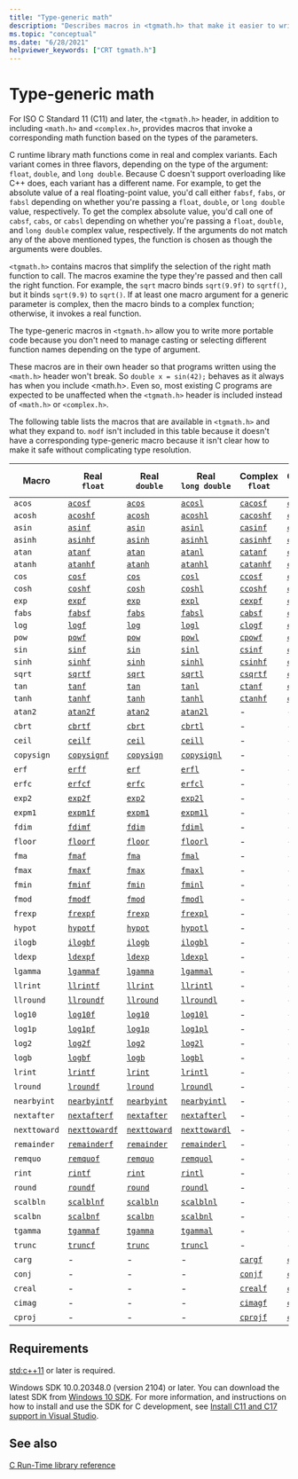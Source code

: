 ```yaml
---
title: "Type-generic math"
description: "Describes macros in <tgmath.h> that make it easier to write C code that calls the correct math function by argument type." 
ms.topic: "conceptual"
ms.date: "6/28/2021"
helpviewer_keywords: ["CRT tgmath.h"]
---
```


# Type-generic math

For ISO C Standard 11 (C11) and later, the `<tgmath.h>` header, in addition to including `<math.h>` and `<complex.h>`, provides macros that invoke a corresponding math function based on the types of the parameters.

C runtime library math functions come in real and complex variants. Each variant comes in three flavors, depending on the type of the argument: `float`, `double`, and `long double`. Because C doesn't support overloading like C++ does, each variant has a different name. For example, to get the absolute value of a real floating-point value, you'd call either `fabsf`, `fabs`, or `fabsl` depending on whether you're passing a `float`, `double`, or `long double` value, respectively. To get the complex absolute value, you'd call one of `cabsf`, `cabs`, or `cabsl` depending on whether you're passing a `float`, `double`, and `long double` complex value, respectively. If the arguments do not match any of the above mentioned types, the function is chosen as though the arguments were doubles.

`<tgmath.h>` contains macros that simplify the selection of the right math function to call. The macros examine the type they're passed and then call the right function. For example, the `sqrt` macro binds `sqrt(9.9f)` to `sqrtf()`, but it binds `sqrt(9.9)` to `sqrt()`. If at least one macro argument for a generic parameter is complex, then the macro binds to a complex function; otherwise, it invokes a real function.

The type-generic macros in `<tgmath.h>` allow you to write more portable code because you don't need to manage casting or selecting different function names depending on the type of argument.

These macros are in their own header so that programs written using the `<math.h>` header won't break. So `double x = sin(42);` behaves as it always has when you include \<math.h>. Even so, most existing C programs are expected to be unaffected when the `<tgmath.h>` header is included instead of `<math.h>` or `<complex.h>`.

The following table lists the macros that are available in `<tgmath.h>` and what they expand to. `modf` isn't included in this table because it doesn't have a corresponding type-generic macro because it isn't clear how to make it safe without complicating type resolution.

|Macro  |Real</br>`float`  | Real</br>`double` | Real</br>`long double` | Complex</br>`float` | Complex</br>`double` | Complex</br>`long double` |
|---------|---------|---------|---------|---------|---------|---------|
`acos` | [`acosf`](reference/mbsnbicmp-mbsnbicmp-l.md) | [`acos`](reference/mbsnbicmp-mbsnbicmp-l.md) | [`acosl`](reference/mbsnbicmp-mbsnbicmp-l.md) | [`cacosf`](reference/cacos-cacosf-cacosl.md) | [`cacos`](reference/cacos-cacosf-cacosl.md) | [`cacosl`](reference/cacos-cacosf-cacosl.md) |
`acosh` | [`acoshf`](reference/acosh-acoshf-acoshl.md) | [`acosh`](reference/acosh-acoshf-acoshl.md) | [`acoshl`](reference/acosh-acoshf-acoshl.md) | [`cacoshf`](reference/cacosh-cacoshf-cacoshl.md) | [`cacosh`](reference/cacosh-cacoshf-cacoshl.md) | [`cacoshl`](reference/cacosh-cacoshf-cacoshl.md) |
`asin` | [`asinf`](reference/asin-asinf-asinl.md) | [`asin`](reference/asin-asinf-asinl.md) | [`asinl`](reference/asin-asinf-asinl.md) | [`casinf`](reference/casin-casinf-casinl.md) | [`casin`](reference/casin-casinf-casinl.md) | [`casinl`](reference/casin-casinf-casinl.md) |
`asinh` | [`asinhf`](reference/asin-asinf-asinl.md) | [`asinh`](reference/asin-asinf-asinl.md) | [`asinhl`](reference/asin-asinf-asinl.md) | [`casinhf`](reference/casinh-casinhf-casinhl.md) | [`casinh`](reference/casinh-casinhf-casinhl.md) | [`casinhl`](reference/casinh-casinhf-casinhl.md) |
`atan` | [`atanf`](reference/atan-atanf-atanl-atan2-atan2f-atan2l.md) | [`atan`](reference/atan-atanf-atanl-atan2-atan2f-atan2l.md) | [`atanl`](reference/atan-atanf-atanl-atan2-atan2f-atan2l.md) | [`catanf`](reference/catan-catanf-catanl.md) | [`catan`](reference/catan-catanf-catanl.md) | [`catanl`](reference/catan-catanf-catanl.md) |
`atanh` | [`atanhf`](reference/atanh-atanhf-atanhl.md) | [`atanh`](reference/atanh-atanhf-atanhl.md) | [`atanhl`](reference/atanh-atanhf-atanhl.md) | [`catanhf`](reference/catanh-catanhf-catanhl.md) | [`catanh`](reference/catanh-catanhf-catanhl.md) | [`catanhl`](reference/catanh-catanhf-catanhl.md) |
`cos` | [`cosf`](reference/cos-cosf-cosl.md) | [`cos`](reference/cos-cosf-cosl.md) | [`cosl`](reference/cos-cosf-cosl.md) | [`ccosf`](reference/ccos-ccosf-ccosl.md) | [`ccos`](reference/ccos-ccosf-ccosl.md) | [`ccosl`](reference/ccos-ccosf-ccosl.md) |
`cosh` | [`coshf`](reference/cosh-coshf-coshl.md) | [`cosh`](reference/cosh-coshf-coshl.md) | [`coshl`](reference/cosh-coshf-coshl.md) | [`ccoshf`](reference/ccosh-ccoshf-ccoshl.md) | [`ccosh`](reference/ccosh-ccoshf-ccoshl.md) | [`ccoshl`](reference/ccosh-ccoshf-ccoshl.md) |
`exp` | [`expf`](reference/exp-expf.md) | [`exp`](reference/exp-expf.md) | [`expl`](reference/exp-expf.md) | [`cexpf`](reference/cexp-cexpf-cexpl.md) | [`cexp`](reference/cexp-cexpf-cexpl.md) | [`cexpl`](reference/cexp-cexpf-cexpl.md) |
`fabs` | [`fabsf`](reference/fabs-fabsf-fabsl.md) | [`fabs`](reference/fabs-fabsf-fabsl.md) | [`fabsl`](reference/fabs-fabsf-fabsl.md) | [`cabsf`](reference/cabs-cabsf-cabsl.md) | [`cabs`](reference/cabs-cabsf-cabsl.md) | [`cabsl`](reference/cabs-cabsf-cabsl.md) |
`log` | [`logf`](reference/log-logf-log10-log10f.md) | [`log`](reference/log-logf-log10-log10f.md) | [`logl`](reference/log-logf-log10-log10f.md) | [`clogf`](reference/clog-clogf-clogl.md) | [`clog`](reference/clog-clogf-clogl.md) | [`clogl`](reference/clog-clogf-clogl.md) |
`pow` | [`powf`](reference/pow-powf-powl.md) | [`pow`](reference/pow-powf-powl.md) | [`powl`](reference/pow-powf-powl.md) | [`cpowf`](reference/cpow-cpowf-cpowl.md) | [`cpow`](reference/cpow-cpowf-cpowl.md) | [`cpowl`](reference/cpow-cpowf-cpowl.md) |
`sin` | [`sinf`](reference/sin-sinf-sinl.md) | [`sin`](reference/sin-sinf-sinl.md) | [`sinl`](reference/sin-sinf-sinl.md) | [`csinf`](reference/csin-csinf-csinl.md) | [`csin`](reference/csin-csinf-csinl.md) | [`csinl`](reference/csin-csinf-csinl.md) |
`sinh` | [`sinhf`](reference/sinh-sinhf-sinhl.md) | [`sinh`](reference/sinh-sinhf-sinhl.md) | [`sinhl`](reference/sinh-sinhf-sinhl.md) | [`csinhf`](reference/csinh-csinhf-csinhl.md) | [`csinh`](reference/csinh-csinhf-csinhl.md) | [`csinhl`](reference/csinh-csinhf-csinhl.md) |
`sqrt` | [`sqrtf`](reference/sqrt-sqrtf-sqrtl.md) | [`sqrt`](reference/sqrt-sqrtf-sqrtl.md) | [`sqrtl`](reference/sqrt-sqrtf-sqrtl.md) | [`csqrtf`](reference/csqrt-csqrtf-csqrtl.md) | [`csqrt`](reference/csqrt-csqrtf-csqrtl.md) | [`csqrtl`](reference/csqrt-csqrtf-csqrtl.md) |
`tan` | [`tanf`](reference/tan-tanf-tanl.md) | [`tan`](reference/tan-tanf-tanl.md) | [`tanl`](reference/tan-tanf-tanl.md) | [`ctanf`](reference/ctan-ctanf-ctanl.md) | [`ctan`](reference/ctan-ctanf-ctanl.md) | [`ctanl`](reference/ctan-ctanf-ctanl.md) |
`tanh` | [`tanhf`](reference/tanh-tanhf-tanhl.md) | [`tanh`](reference/tanh-tanhf-tanhl.md) | [`tanhl`](reference/tanh-tanhf-tanhl.md) | [`ctanhf`](reference/ctanh-ctanhf-ctanhl.md) | [`ctanh`](reference/ctanh-ctanhf-ctanhl.md) | [`ctanhl`](reference/ctanh-ctanhf-ctanhl.md) |
`atan2` | [`atan2f`](reference/atan-atanf-atanl-atan2-atan2f-atan2l.md) | [`atan2`](reference/atan-atanf-atanl-atan2-atan2f-atan2l.md) | [`atan2l`](reference/atan-atanf-atanl-atan2-atan2f-atan2l.md) | - | - | - |
`cbrt` | [`cbrtf`](reference/cbrt-cbrtf-cbrtl.md) | [`cbrt`](reference/cbrt-cbrtf-cbrtl.md) | [`cbrtl`](reference/cbrt-cbrtf-cbrtl.md) | - | - | - |
`ceil` | [`ceilf`](reference/ceil-ceilf-ceill.md) | [`ceil`](reference/ceil-ceilf-ceill.md) | [`ceill`](reference/ceil-ceilf-ceill.md) | - | - | - |
`copysign` | [`copysignf`](reference/copysign-copysignf-copysignl-copysign-copysignf-copysignl.md) | [`copysign`](reference/copysign-copysignf-copysignl-copysign-copysignf-copysignl.md) | [`copysignl`](reference/copysign-copysignf-copysignl-copysign-copysignf-copysignl.md) | - | - | - |
`erf` | [`erff`](reference/erf-erff-erfl-erfc-erfcf-erfcl.md) | [`erf`](reference/erf-erff-erfl-erfc-erfcf-erfcl.md) | [`erfl`](reference/erf-erff-erfl-erfc-erfcf-erfcl.md) | - | - | - |
`erfc` | [`erfcf`](reference/erf-erff-erfl-erfc-erfcf-erfcl.md) | [`erfc`](reference/erf-erff-erfl-erfc-erfcf-erfcl.md) | [`erfcl`](reference/erf-erff-erfl-erfc-erfcf-erfcl.md) | - | - | - |
`exp2` | [`exp2f`](reference/exp2-exp2f-exp2l.md) | [`exp2`](reference/exp2-exp2f-exp2l.md) | [`exp2l`](reference/exp2-exp2f-exp2l.md) | - | - | - |
`expm1` | [`expm1f`](reference/expm1-expm1f-expm1l.md) | [`expm1`](reference/expm1-expm1f-expm1l.md) | [`expm1l`](reference/expm1-expm1f-expm1l.md) | - | - | - |
`fdim` | [`fdimf`](reference/fdim-fdimf-fdiml.md) | [`fdim`](reference/fdim-fdimf-fdiml.md) | [`fdiml`](reference/fdim-fdimf-fdiml.md) | - | - | - |
`floor` | [`floorf`](reference/floor-floorf-floorl.md) | [`floor`](reference/floor-floorf-floorl.md) | [`floorl`](reference/floor-floorf-floorl.md) | - | - | - |
`fma` | [`fmaf`](reference/fma-fmaf-fmal.md) | [`fma`](reference/fma-fmaf-fmal.md) | [`fmal`](reference/fma-fmaf-fmal.md) | - | - | - |
`fmax` | [`fmaxf`](reference/fmax-fmaxf-fmaxl.md) | [`fmax`](reference/fmax-fmaxf-fmaxl.md) | [`fmaxl`](reference/fmax-fmaxf-fmaxl.md) | - | - | - |
`fmin` | [`fminf`](reference/fmin-fminf-fminl.md) | [`fmin`](reference/fmin-fminf-fminl.md) | [`fminl`](reference/fmin-fminf-fminl.md) | - | - | - |
`fmod` | [`fmodf`](reference/fmod-fmodf.md) | [`fmod`](reference/fmod-fmodf.md) | [`fmodl`](reference/fmod-fmodf.md) | - | - | - |
`frexp` | [`frexpf`](reference/frexp.md) | [`frexp`](reference/frexp.md) | [`frexpl`](reference/frexp.md) | - | - | - |
`hypot` | [`hypotf`](reference/hypot-hypotf-hypotl-hypot-hypotf-hypotl.md) | [`hypot`](reference/hypot-hypotf-hypotl-hypot-hypotf-hypotl.md) | [`hypotl`](reference/hypot-hypotf-hypotl-hypot-hypotf-hypotl.md) | - | - | - |
`ilogb` | [`ilogbf`](reference/ilogb-ilogbf-ilogbl2.md) | [`ilogb`](reference/ilogb-ilogbf-ilogbl2.md) | [`ilogbl`](reference/ilogb-ilogbf-ilogbl2.md) | - | - | - |
`ldexp` | [`ldexpf`](reference/ldexp.md) | [`ldexp`](reference/ldexp.md) | [`ldexpl`](reference/ldexp.md) | - | - | - |
`lgamma` | [`lgammaf`](reference/lgamma-lgammaf-lgammal.md) | [`lgamma`](reference/lgamma-lgammaf-lgammal.md) | [`lgammal`](reference/lgamma-lgammaf-lgammal.md) | - | - | - |
`llrint` | [`llrintf`](reference/lrint-lrintf-lrintl-llrint-llrintf-llrintl.md) | [`llrint`](reference/lrint-lrintf-lrintl-llrint-llrintf-llrintl.md) | [`llrintl`](reference/lrint-lrintf-lrintl-llrint-llrintf-llrintl.md) | - | - | - |
`llround` | [`llroundf`](reference/lround-lroundf-lroundl-llround-llroundf-llroundl.md) | [`llround`](reference/lround-lroundf-lroundl-llround-llroundf-llroundl.md) | [`llroundl`](reference/lround-lroundf-lroundl-llround-llroundf-llroundl.md) | - | - | - |
`log10` | [`log10f`](reference/log-logf-log10-log10f.md) | [`log10`](reference/log-logf-log10-log10f.md) | [`log10l`](reference/log-logf-log10-log10f.md) | - | - | - |
`log1p` | [`log1pf`](reference/log1p-log1pf-log1pl2.md) | [`log1p`](reference/log1p-log1pf-log1pl2.md) | [`log1pl`](reference/log1p-log1pf-log1pl2.md) | - | - | - |
`log2` | [`log2f`](reference/log2-log2f-log2l.md) | [`log2`](reference/log2-log2f-log2l.md) | [`log2l`](reference/log2-log2f-log2l.md) | - | - | - |
`logb` | [`logbf`](reference/logb-logbf-logbl-logb-logbf.md) | [`logb`](reference/logb-logbf-logbl-logb-logbf.md) | [`logbl`](reference/logb-logbf-logbl-logb-logbf.md) | - | - | - |
`lrint` | [`lrintf`](reference/lrint-lrintf-lrintl-llrint-llrintf-llrintl.md) | [`lrint`](reference/lrint-lrintf-lrintl-llrint-llrintf-llrintl.md) | [`lrintl`](reference/lrint-lrintf-lrintl-llrint-llrintf-llrintl.md) | - | - | - |
`lround` | [`lroundf`](reference/lround-lroundf-lroundl-llround-llroundf-llroundl.md) | [`lround`](reference/lround-lroundf-lroundl-llround-llroundf-llroundl.md) | [`lroundl`](reference/lround-lroundf-lroundl-llround-llroundf-llroundl.md) | - | - | - |
`nearbyint` | [`nearbyintf`](reference/nearbyint-nearbyintf-nearbyintl1.md) | [`nearbyint`](reference/nearbyint-nearbyintf-nearbyintl1.md) | [`nearbyintl`](reference/nearbyint-nearbyintf-nearbyintl1.md) | - | - | - |
`nextafter` | [`nextafterf`](reference/nextafter-functions.md) | [`nextafter`](reference/nextafter-functions.md) | [`nextafterl`](reference/nextafter-functions.md) | - | - | - |
`nexttoward` | [`nexttowardf`](reference/nextafter-functions.md) | [`nexttoward`](reference/nextafter-functions.md) | [`nexttowardl`](reference/nextafter-functions.md) | - | - | - |
`remainder` | [`remainderf`](reference/remainder-remainderf-remainderl.md) | [`remainder`](reference/remainder-remainderf-remainderl.md) | [`remainderl`](reference/remainder-remainderf-remainderl.md) | - | - | - |
`remquo` | [`remquof`](reference/remquo-remquof-remquol.md) | [`remquo`](reference/remquo-remquof-remquol.md) | [`remquol`](reference/remquo-remquof-remquol.md) | - | - | - |
`rint` | [`rintf`](reference/rint-rintf-rintl.md) | [`rint`](reference/rint-rintf-rintl.md) | [`rintl`](reference/rint-rintf-rintl.md) | - | - | - |
`round` | [`roundf`](reference/round-roundf-roundl.md) | [`round`](reference/round-roundf-roundl.md) | [`roundl`](reference/round-roundf-roundl.md) | - | - | - |
`scalbln` | [`scalblnf`](reference/scalbn-scalbnf-scalbnl-scalbln-scalblnf-scalblnl.md) | [`scalbln`](reference/scalbn-scalbnf-scalbnl-scalbln-scalblnf-scalblnl.md) | [`scalblnl`](reference/scalbn-scalbnf-scalbnl-scalbln-scalblnf-scalblnl.md) | - | - | - |
`scalbn` | [`scalbnf`](reference/scalbn-scalbnf-scalbnl-scalbln-scalblnf-scalblnl.md) | [`scalbn`](reference/scalbn-scalbnf-scalbnl-scalbln-scalblnf-scalblnl.md) | [`scalbnl`](reference/scalbn-scalbnf-scalbnl-scalbln-scalblnf-scalblnl.md) | - | - | - |
`tgamma` | [`tgammaf`](reference/tgamma-tgammaf-tgammal.md) | [`tgamma`](reference/tgamma-tgammaf-tgammal.md) | [`tgammal`](reference/tgamma-tgammaf-tgammal.md) | - | - | - |
`trunc` | [`truncf`](reference/trunc-truncf-truncl.md) | [`trunc`](reference/trunc-truncf-truncl.md) | [`truncl`](reference/trunc-truncf-truncl.md) | - | - | - |
`carg` | - | - | - | [`cargf`](reference/carg-cargf-cargl.md) | [`carg`](reference/carg-cargf-cargl.md) | [`cargl`](reference/carg-cargf-cargl.md) |
`conj` | - | - | - | [`conjf`](reference/conj-conjf-conjl.md) | [`conj`](reference/conj-conjf-conjl.md) | [`conjl`](reference/conj-conjf-conjl.md) |
`creal` | - | - | - | [`crealf`](reference/creal-crealf-creall.md) | [`creal`](reference/creal-crealf-creall.md) | [`creall`](reference/creal-crealf-creall.md) |
`cimag` | - | - | - | [`cimagf`](reference/cimag-cimagf-cimagl.md) | [`cimag`](reference/cimag-cimagf-cimagl.md) | [`cimagl`](reference/cimag-cimagf-cimagl.md) |
`cproj` | - | - | - | [`cprojf`](reference/cproj-cprojf-cprojl.md) | [`cproj`](reference/cproj-cprojf-cprojl.md) | [`cprojl`](reference/cproj-cprojf-cprojl.md) |

## Requirements

[std:c++11](../build/reference/std-specify-language-standard-version.md) or later is required.

Windows SDK 10.0.20348.0 (version 2104) or later. You can download the latest SDK from [Windows 10 SDK](https://developer.microsoft.com/windows/downloads/windows-10-sdk/). For more information, and instructions on how to install and use the SDK for C development, see [Install C11 and C17 support in Visual Studio](../overview/install-c17-support.md).

## See also

[C Run-Time library reference](c-run-time-library-reference.md)
